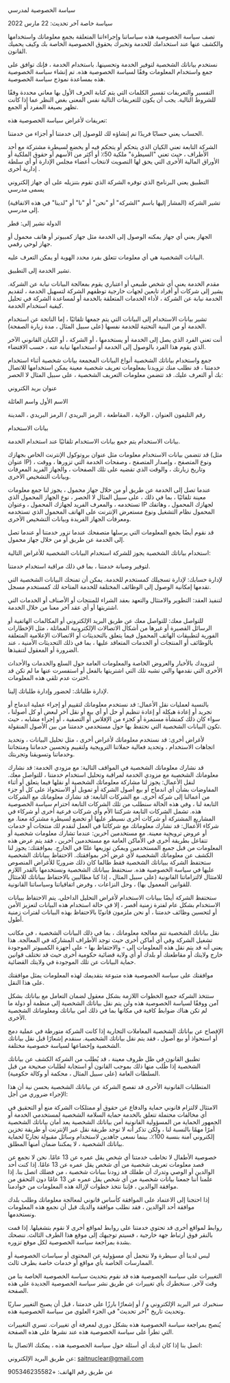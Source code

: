 سياسة الخصوصية لمدرسي

سياسة خاصة
آخر تحديث: 22 مارس 2022

تصف سياسة الخصوصية هذه سياساتنا وإجراءاتنا المتعلقة بجمع معلوماتك واستخدامها والكشف عنها عند استخدامك للخدمة وتخبرك بحقوق الخصوصية الخاصة بك وكيف يحميك القانون.

نستخدم بياناتك الشخصية لتوفير الخدمة وتحسينها. باستخدام الخدمة ، فإنك توافق على جمع واستخدام المعلومات وفقًا لسياسة الخصوصية هذه. تم إنشاء سياسة الخصوصية هذه بمساعدة نموذج سياسة الخصوصية.

التفسير والتعريفات
تفسير
الكلمات التي يتم كتابة الحرف الأول بها معاني محددة وفقًا للشروط التالية. يجب أن يكون للتعريفات التالية نفس المعنى بغض النظر عما إذا كانت تظهر بصيغة المفرد أو الجمع.

تعريفات
لأغراض سياسة الخصوصية هذه:

الحساب يعني حسابًا فريدًا تم إنشاؤه لك للوصول إلى خدمتنا أو أجزاء من خدمتنا.

الشركة التابعة تعني الكيان الذي يتحكم أو يتحكم فيه أو يخضع لسيطرة مشتركة مع أحد الأطراف ، حيث تعني "السيطرة" ملكية 50٪ أو أكثر من الأسهم أو حقوق الملكية أو الأوراق المالية الأخرى التي يحق لها التصويت لانتخاب أعضاء مجلس الإدارة أو أي سلطة إدارية أخرى .

التطبيق يعني البرنامج الذي توفره الشركة الذي تقوم بتنزيله على أي جهاز إلكتروني يسمى مدرسي

تشير الشركة (المشار إليها باسم "الشركة" أو "نحن" أو "نا" أو "لدينا" في هذه الاتفاقية) إلى مدرسي.

الدولة تشير إلى: قطر

الجهاز يعني أي جهاز يمكنه الوصول إلى الخدمة مثل جهاز كمبيوتر أو هاتف محمول أو جهاز لوحي رقمي.

البيانات الشخصية هي أي معلومات تتعلق بفرد محدد الهوية أو يمكن التعرف عليه.

تشير الخدمة إلى التطبيق.

مقدم الخدمة يعني أي شخص طبيعي أو اعتباري يقوم بمعالجة البيانات نيابة عن الشركة. يشير إلى شركات أو أفراد تابعين لجهات خارجية توظفهم الشركة لتسهيل الخدمة ، لتقديم الخدمة نيابة عن الشركة ، لأداء الخدمات المتعلقة بالخدمة أو لمساعدة الشركة في تحليل كيفية استخدام الخدمة.

تشير بيانات الاستخدام إلى البيانات التي يتم جمعها تلقائيًا ، إما الناتجة عن استخدام الخدمة أو من البنية التحتية للخدمة نفسها (على سبيل المثال ، مدة زيارة الصفحة).

أنت تعني الفرد الذي يصل إلى الخدمة أو يستخدمها ، أو الشركة ، أو الكيان القانوني الآخر الذي يقوم هذا الفرد بالوصول إلى الخدمة أو استخدامها نيابة عنه ، حسب الاقتضاء.

جمع واستخدام بياناتك الشخصية
أنواع البيانات المجمعة
بيانات شخصية
أثناء استخدام خدمتنا ، قد نطلب منك تزويدنا بمعلومات تعريف شخصية معينة يمكن استخدامها للاتصال بك أو التعرف عليك. قد تتضمن معلومات التعريف الشخصية ، على سبيل المثال لا الحصر:

عنوان بريد الكتروني

الاسم الأول واسم العائلة

رقم التليفون
العنوان ، الولاية ، المقاطعة ، الرمز البريدي / الرمز البريدي ، المدينة

بيانات الاستخدام

بيانات الاستخدام
يتم جمع بيانات الاستخدام تلقائيًا عند استخدام الخدمة.

قد تتضمن بيانات الاستخدام معلومات مثل عنوان بروتوكول الإنترنت الخاص بجهازك (مثل عنوان IP) ، ونوع المتصفح ، وإصدار المتصفح ، وصفحات الخدمة التي تزورها ، ووقت وتاريخ زيارتك ، والوقت الذي تقضيه على تلك الصفحات ، والجهاز الفريد المعرفات وبيانات التشخيص الأخرى.

عندما تصل إلى الخدمة عن طريق أو من خلال جهاز محمول ، يجوز لنا جمع معلومات معينة تلقائيًا ، بما في ذلك ، على سبيل المثال لا الحصر ، نوع الجهاز المحمول الذي تستخدمه ، والمعرف الفريد لجهازك المحمول ، وعنوان IP لجهازك المحمول ، وهاتفك المحمول نظام التشغيل ونوع مستعرض الإنترنت على الهاتف المحمول الذي تستخدمه ومعرفات الجهاز الفريدة وبيانات التشخيص الأخرى.

قد نقوم أيضًا بجمع المعلومات التي يرسلها متصفحك عندما تزور خدمتنا أو عندما تصل إلى الخدمة عن طريق أو من خلال جهاز محمول.

استخدام بياناتك الشخصية
يجوز للشركة استخدام البيانات الشخصية للأغراض التالية:

لتوفير وصيانة خدمتنا ، بما في ذلك مراقبة استخدام خدمتنا.

لإدارة حسابك: لإدارة تسجيلك كمستخدم للخدمة. يمكن أن تمنحك البيانات الشخصية التي تقدمها إمكانية الوصول إلى الوظائف المختلفة للخدمة المتاحة لك كمستخدم مسجل.

لتنفيذ العقد: التطوير والامتثال والتعهد بعقد الشراء للمنتجات أو الأصناف أو الخدمات التي اشتريتها أو أي عقد آخر معنا من خلال الخدمة.

للتواصل معك: للتواصل معك عن طريق البريد الإلكتروني أو المكالمات الهاتفية أو الرسائل القصيرة أو غيرها من أشكال الاتصالات الإلكترونية المماثلة ، مثل الإخطارات الفورية لتطبيقات الهاتف المحمول فيما يتعلق بالتحديثات أو الاتصالات الإعلامية المتعلقة بالوظائف أو المنتجات أو الخدمات المتعاقد عليها ، بما في ذلك التحديثات الأمنية ، عند الضرورة أو المعقول لتنفيذها.

لتزويدك بالأخبار والعروض الخاصة والمعلومات العامة حول السلع والخدمات والأحداث الأخرى التي نقدمها والتي تشبه تلك التي اشتريتها بالفعل أو استفسرت عنها ما لم تكن قد اخترت عدم تلقي هذه المعلومات.

لإدارة طلباتك: لحضور وإدارة طلباتك إلينا.

بالنسبة لعمليات نقل الأعمال: قد نستخدم معلوماتك لتقييم أو إجراء عملية اندماج أو تجريد أو إعادة هيكلة أو إعادة تنظيم أو حل أو أي بيع أو نقل آخر لبعض أو كل أصولنا ، سواء كان ذلك كمنشأة مستمرة أو كجزء من الإفلاس أو التصفية ، أو إجراء مشابه ، حيث تكون البيانات الشخصية التي نحتفظ بها حول مستخدمي خدمتنا من بين الأصول المنقولة.

لأغراض أخرى: قد نستخدم معلوماتك لأغراض أخرى ، مثل تحليل البيانات ، وتحديد اتجاهات الاستخدام ، وتحديد فعالية حملاتنا الترويجية ولتقييم وتحسين خدماتنا ومنتجاتنا وخدماتنا وتسويقنا وتجربتك.

قد نشارك معلوماتك الشخصية في المواقف التالية:
مع مزودي الخدمة: قد نشارك معلوماتك الشخصية مع مزودي الخدمة لمراقبة وتحليل استخدام خدمتنا ، للتواصل معك.
لنقل الأعمال: يجوز لنا مشاركة معلوماتك الشخصية أو نقلها فيما يتعلق أو أثناء المفاوضات بشأن أي اندماج أو بيع أصول الشركة أو تمويل أو الاستحواذ على كل أو جزء من أعمالنا إلى شركة أخرى.
مع الشركات التابعة: قد نشارك معلوماتك مع الشركات التابعة لنا ، وفي هذه الحالة سنطلب من تلك الشركات التابعة احترام سياسة الخصوصية هذه. تشمل الشركات التابعة شركتنا الأم وأي شركات فرعية أخرى أو شركاء في المشاريع المشتركة أو شركات أخرى نسيطر عليها أو تخضع لسيطرة مشتركة معنا.
مع شركاء الأعمال: قد نشارك معلوماتك مع شركائنا في العمل لنقدم لك منتجات أو خدمات أو عروض ترويجية معينة.
مع مستخدمين آخرين: عندما تشارك معلومات شخصية أو تتفاعل بطريقة أخرى في الأماكن العامة مع مستخدمين آخرين ، فقد يتم عرض هذه المعلومات من قبل جميع المستخدمين ويمكن توزيعها علنًا في الخارج.
بموافقتك: يجوز لنا الكشف عن معلوماتك الشخصية لأي غرض آخر بموافقتك.
الاحتفاظ ببياناتك الشخصية
ستحتفظ الشركة ببياناتك الشخصية فقط طالما كان ذلك ضروريًا للأغراض المنصوص عليها في سياسة الخصوصية هذه. سنحتفظ ببياناتك الشخصية ونستخدمها بالقدر اللازم للامتثال لالتزاماتنا القانونية (على سبيل المثال ، إذا كنا مطالبين بالاحتفاظ ببياناتك للامتثال للقوانين المعمول بها) ، وحل النزاعات ، وفرض اتفاقياتنا وسياساتنا القانونية.

ستحتفظ الشركة أيضًا ببيانات الاستخدام لأغراض التحليل الداخلي. يتم الاحتفاظ ببيانات الاستخدام بشكل عام لفترة زمنية أقصر ، إلا في حالة استخدام هذه البيانات لتعزيز الأمن أو لتحسين وظائف خدمتنا ، أو نحن ملزمون قانونًا بالاحتفاظ بهذه البيانات لفترات زمنية أطول.

نقل بياناتك الشخصية
تتم معالجة معلوماتك ، بما في ذلك البيانات الشخصية ، في مكاتب تشغيل الشركة وفي أي أماكن أخرى حيث توجد الأطراف المشاركة في المعالجة. هذا يعني أنه قد يتم نقل هذه المعلومات إلى - والاحتفاظ بها - على أجهزة الكمبيوتر الموجودة خارج ولايتك أو مقاطعتك أو بلدك أو أي ولاية قضائية حكومية أخرى حيث قد تختلف قوانين حماية البيانات عن تلك الموجودة في ولايتك القضائية.

موافقتك على سياسة الخصوصية هذه متبوعة بتقديمك لهذه المعلومات يمثل موافقتك على هذا النقل.

ستتخذ الشركة جميع الخطوات اللازمة بشكل معقول لضمان التعامل مع بياناتك بشكل آمن ووفقًا لسياسة الخصوصية هذه ولن يتم نقل بياناتك الشخصية إلى منظمة أو دولة ما لم تكن هناك ضوابط كافية في مكانها بما في ذلك أمن بياناتك ومعلوماتك الشخصية الأخرى.

الإفصاح عن بياناتك الشخصية
المعاملات التجارية
إذا كانت الشركة متورطة في عملية دمج أو استحواذ أو بيع أصول ، فقد يتم نقل بياناتك الشخصية. سنقدم إشعارًا قبل نقل بياناتك الشخصية وإخضاعها لسياسة خصوصية مختلفة.

تطبيق القانون
في ظل ظروف معينة ، قد يُطلب من الشركة الكشف عن بياناتك الشخصية إذا طُلب منها ذلك بموجب القانون أو استجابة لطلبات صحيحة من قبل السلطات العامة (على سبيل المثال ، محكمة أو وكالة حكومية).

المتطلبات القانونية الأخرى
قد تفصح الشركة عن بياناتك الشخصية بحسن نية أن هذا الإجراء ضروري من أجل:

الامتثال لالتزام قانوني
حماية والدفاع عن حقوق أو ممتلكات الشركة
منع أو التحقيق في أي مخالفات محتملة تتعلق بالخدمة
حماية السلامة الشخصية لمستخدمي الخدمة أو الجمهور
الحماية من المسؤولية القانونية
أمن بياناتك الشخصية
يعد أمان بياناتك الشخصية أمرًا مهمًا بالنسبة لنا ، ولكن تذكر أنه لا توجد طريقة نقل عبر الإنترنت أو طريقة تخزين إلكتروني آمنة بنسبة 100٪. بينما نسعى جاهدين لاستخدام وسائل مقبولة تجاريًا لحماية بياناتك الشخصية ، لا يمكننا ضمان أمنها المطلق.

خصوصية الأطفال
لا تخاطب خدمتنا أي شخص يقل عمره عن 13 عامًا. نحن لا نجمع عن قصد معلومات تعريف شخصية من أي شخص يقل عمره عن 13 عامًا. إذا كنت أحد الوالدين أو الوصي وتدرك أن طفلك قد زودنا ببيانات شخصية ، من فضلك اتصل بنا. إذا علمنا أننا جمعنا بيانات شخصية من أي شخص يقل عمره عن 13 عامًا دون التحقق من موافقة الوالدين ، فإننا نتخذ خطوات لإزالة هذه المعلومات من خوادمنا.

إذا احتجنا إلى الاعتماد على الموافقة كأساس قانوني لمعالجة معلوماتك وطلب بلدك موافقة أحد الوالدين ، فقد نطلب موافقة والديك قبل أن نجمع هذه المعلومات ونستخدمها.

روابط لمواقع أخرى
قد تحتوي خدمتنا على روابط لمواقع أخرى لا نقوم بتشغيلها. إذا قمت بالنقر فوق ارتباط جهة خارجية ، فسيتم توجيهك إلى موقع هذا الطرف الثالث. ننصحك بشدة بمراجعة سياسة الخصوصية لكل موقع تزوره.

ليس لدينا أي سيطرة ولا نتحمل أي مسؤولية عن المحتوى أو سياسات الخصوصية أو الممارسات الخاصة بأي مواقع أو خدمات خاصة بطرف ثالث.

التغييرات على سياسة الخصوصية هذه
قد نقوم بتحديث سياسة الخصوصية الخاصة بنا من وقت لآخر. سنخطرك بأي تغييرات عن طريق نشر سياسة الخصوصية الجديدة على هذه الصفحة.

سنخبرك عبر البريد الإلكتروني و / أو إشعارًا بارزًا على خدمتنا ، قبل أن يصبح التغيير ساريًا وتحديث تاريخ "آخر تحديث" في الجزء العلوي من سياسة الخصوصية هذه.

يُنصح بمراجعة سياسة الخصوصية هذه بشكل دوري لمعرفة أي تغييرات. تسري التغييرات التي تطرأ على سياسة الخصوصية هذه عند نشرها على هذه الصفحة.

اتصل بنا
إذا كان لديك أي أسئلة حول سياسة الخصوصية هذه ، يمكنك الاتصال بنا:

عن طريق البريد الإلكتروني: saitnuclear@gmail.com

عن طريق رقم الهاتف: +905346235582
